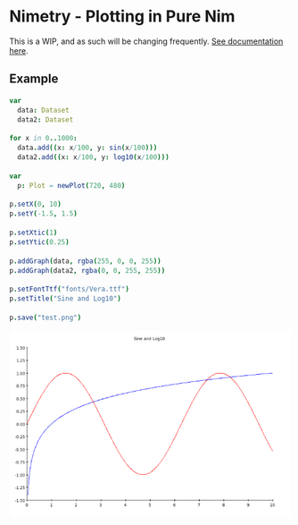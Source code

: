 # Nimetry - Plotting in Pure Nim

This is a WIP, and as such will be changing frequently. [See documentation here](https://ijneb.github.io/nimetry/).

## Example

```nim
var
  data: Dataset
  data2: Dataset

for x in 0..1000:
  data.add((x: x/100, y: sin(x/100)))
  data2.add((x: x/100, y: log10(x/100)))

var
  p: Plot = newPlot(720, 480)

p.setX(0, 10)
p.setY(-1.5, 1.5)

p.setXtic(1)
p.setYtic(0.25)

p.addGraph(data, rgba(255, 0, 0, 255))
p.addGraph(data2, rgba(0, 0, 255, 255))

p.setFontTtf("fonts/Vera.ttf")
p.setTitle("Sine and Log10")

p.save("test.png")
```

![output](examples/test.png)

